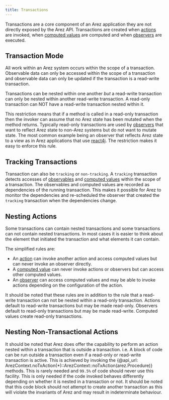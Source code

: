 ```yaml
---
title: Transactions
---
```


Transactions are a core component of an Arez application they are not directly exposed by the Arez API.
Transactions are created when [actions](actions.md) are invoked, when [computed values](computed_values.md)
are computed and when [observers](observers.md) are executed.

## Transaction Mode

All work within an Arez system occurs within the scope of a transaction. Observable data can only be
accessed within the scope of a transaction and observable data can only be updated if the transaction
is a read-write transaction.

Transactions can be nested within one another *but* a read-write transaction can only be nested within
another read-write transaction. A read-only transaction can NOT have a read-write transaction nested within
it.

This restriction means that if a method is called in a read-only transaction then the invoker can assume
that no Arez state has been mutated when the method returns. Typically read-only transactions are used by
[observers](observers.md) that want to reflect Arez state to non-Arez systems but do not want to mutate
state. The most common example being an observer that reflects Arez state to a view as in Arez applications
that use [react4j](https://react4j.github.io). The restriction makes it easy to enforce this rule.

## Tracking Transactions

Transaction can also be `tracking` or `non-tracking`. A `tracking` transaction detects accesses of
[observables](observables.md) and [computed values](computed_values.md) within the scope of a transaction.
The observables and computed values are recorded as dependencies of the running transaction. This makes it
possible for Arez to monitor the dependencies and re-scheduled the observer that created the `tracking`
transaction when the dependencies change.

## Nesting Actions

Some transactions can contain nested transactions and some transactions can not contain nested transactions.
In most cases it is easier to think about the element that initiated the transaction and what elements it can
contain.

The simplified rules are:

* An [action](actions.md) can invoke another action and access computed values but can never invoke an
  observer directly.
* A [computed value](computed_values.md) can never invoke actions or observers but can access other computed values.
* An [observer](observers.md) can access computed values and may be able to invoke actions depending on the
  configuration of the action.

It should be noted that these rules are in addition to the rule that a read-write transaction can not be nested
within a read-only transaction. Actions default to read-write transactions but may be made read-only. Observers
default to read-only transactions but may be made read-write. Computed values create read-only transactions. 

## Nesting Non-Transactional Actions

It should be noted that Arez does offer the capability to perform an action nested within a transaction
that is outside a transaction. i.e. A block of code can be run outside a transaction even if a read-only
or read-write transaction is active. This is achieved by invoking the
{@api_url: ArezContext.noTxAction(*)::ArezContext::noTxAction(arez.Procedure)} methods. This is rarely needed
and `99.5%` of code should never use this facility. This is only needed if the code invoked behaves differently
depending on whether it is nested in a transaction or not. It should be noted that this code block should not
attempt to create another transaction as this will violate the invariants of Arez and may result in
indeterminate behaviour.
